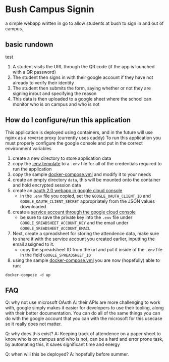 # Bush Campus Signin
a simple webapp written in go to allow students at bush to sign in and out of campus.

## basic rundown
test
1. A student visits the URL through the QR code (if the app is launched with a QR password)
2. The student then signs in with their google account if they have not already to verify their identity
3. The student then submits the form, saying whether or not they are signing in/out and specifying the reason
4. This data is then uploaded to a google sheet where the school can monitor who is on campus and who is not

## How do I configure/run this application

This application is deployed using containers, and in the future will use nginx as a reverse proxy (currently uses caddy)
To run this application you must properly configure the google console and put in the correct environment variables

1. create a new directory to store application data
1. copy the [.env template](.env.template) to a `.env` file for all of the credentials required to run the application
1. copy the sample [docker-compose.yml](docker-compose.yml) and modify it to your needs
1. create an empty directory `data`, this will be mounted onto the container and hold encrypted session data
1. create an [oauth 2.0 webapp in google cloud console](https://support.google.com/cloud/answer/6158849?hl=en)
    - in the `.env` file you copied, set the `GOOGLE_OAUTH_CLIENT_ID` and `GOOGLE_OAUTH_CLIENT_SECRET` appropriately from the JSON values downloaded
1. create a [service account through the google cloud console](https://cloud.google.com/iam/docs/service-accounts-create)
    - be sure to save the private key into the `.env` file under `GOOGLE_SREADSHEET_ACCOUNT_KEY` and the email under `GOOGLE_SREADSHEET_ACCOUNT_EMAIL`
1. Next, create a spreadsheet for storing the attendence data, make sure to share it with the service account you created earlier, inputting the email assigned to it.
    - copy the spreadsheet ID from the url and put it inside of the `.env` file in the field `GOOGLE_SPREADSHEET_ID`
1. using the sample [docker-compose.yml](docker-compose.yml) you are now (hopefully) able to run:
  ```
  docker-compose -d up
  ```

## FAQ
Q: why not use microsoft OAuth
A: their APIs are more challenging to work with, google simply makes it easier for developers to use their tooling, along with their better documentation. You can do all of the same things you can do with the google account that you can with the microsoft for this usecase so it really does not matter.

Q: why does this exist?
A: Keeping track of attendence on a paper sheet to know who is on campus and who is not, can be a hard and error prone task, by automating this, it saves significant time and energy

Q: when will this be deployed?
A: hopefully before summer.
